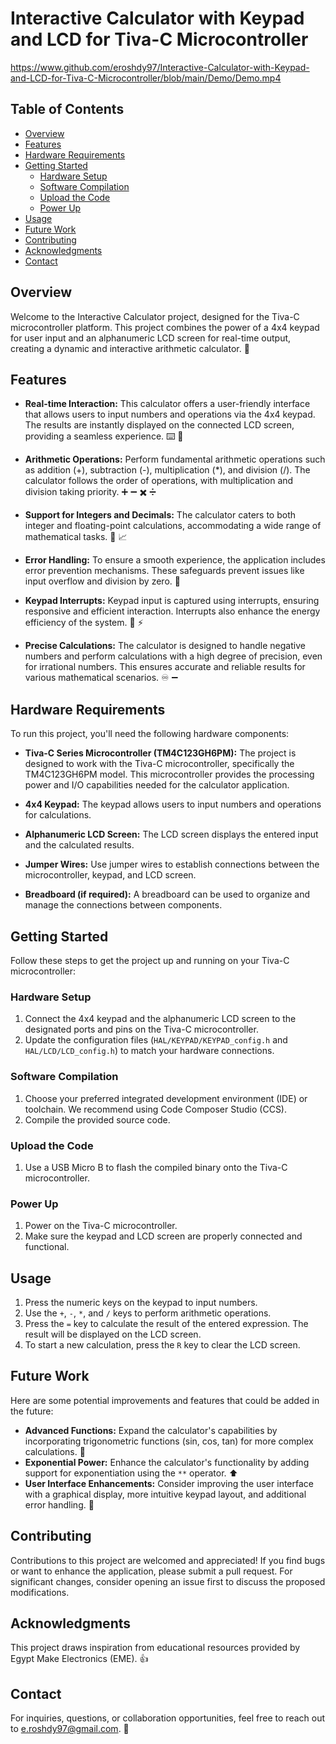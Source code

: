 # Interactive Calculator with Keypad and LCD for Tiva-C Microcontroller

https://www.github.com/eroshdy97/Interactive-Calculator-with-Keypad-and-LCD-for-Tiva-C-Microcontroller/blob/main/Demo/Demo.mp4

## Table of Contents

- [Overview](#overview)
- [Features](#features)
- [Hardware Requirements](#hardware-requirements)
- [Getting Started](#getting-started)
  - [Hardware Setup](#hardware-setup)
  - [Software Compilation](#software-compilation)
  - [Upload the Code](#upload-the-code)
  - [Power Up](#power-up)
- [Usage](#usage)
- [Future Work](#future-work)
- [Contributing](#contributing)
- [Acknowledgments](#acknowledgments)
- [Contact](#contact)

## Overview

Welcome to the Interactive Calculator project, designed for the Tiva-C microcontroller platform. This project combines the power of a 4x4 keypad for user input and an alphanumeric LCD screen for real-time output, creating a dynamic and interactive arithmetic calculator. :rocket:

## Features

- **Real-time Interaction:** This calculator offers a user-friendly interface that allows users to input numbers and operations via the 4x4 keypad. The results are instantly displayed on the connected LCD screen, providing a seamless experience. :keyboard: :1234:

- **Arithmetic Operations:** Perform fundamental arithmetic operations such as addition (+), subtraction (-), multiplication (*), and division (/). The calculator follows the order of operations, with multiplication and division taking priority. :heavy_plus_sign: :heavy_minus_sign: :heavy_multiplication_x: :heavy_division_sign:

- **Support for Integers and Decimals:** The calculator caters to both integer and floating-point calculations, accommodating a wide range of mathematical tasks. :1234: :chart_with_upwards_trend:

- **Error Handling:** To ensure a smooth experience, the application includes error prevention mechanisms. These safeguards prevent issues like input overflow and division by zero. :no_entry_sign:

- **Keypad Interrupts:** Keypad input is captured using interrupts, ensuring responsive and efficient interaction. Interrupts also enhance the energy efficiency of the system. :electric_plug: :zap:

- **Precise Calculations:** The calculator is designed to handle negative numbers and perform calculations with a high degree of precision, even for irrational numbers. This ensures accurate and reliable results for various mathematical scenarios. :infinity: :heavy_minus_sign:

## Hardware Requirements

To run this project, you'll need the following hardware components:

- **Tiva-C Series Microcontroller (TM4C123GH6PM):** The project is designed to work with the Tiva-C microcontroller, specifically the TM4C123GH6PM model. This microcontroller provides the processing power and I/O capabilities needed for the calculator application.

- **4x4 Keypad:** The keypad allows users to input numbers and operations for calculations.

- **Alphanumeric LCD Screen:** The LCD screen displays the entered input and the calculated results.

- **Jumper Wires:** Use jumper wires to establish connections between the microcontroller, keypad, and LCD screen.

- **Breadboard (if required):** A breadboard can be used to organize and manage the connections between components.

## Getting Started

Follow these steps to get the project up and running on your Tiva-C microcontroller:

### Hardware Setup

1. Connect the 4x4 keypad and the alphanumeric LCD screen to the designated ports and pins on the Tiva-C microcontroller.
2. Update the configuration files (`HAL/KEYPAD/KEYPAD_config.h` and `HAL/LCD/LCD_config.h`) to match your hardware connections.

### Software Compilation

1. Choose your preferred integrated development environment (IDE) or toolchain. We recommend using Code Composer Studio (CCS).
2. Compile the provided source code.

### Upload the Code

1. Use a USB Micro B to flash the compiled binary onto the Tiva-C microcontroller.

### Power Up

1. Power on the Tiva-C microcontroller.
2. Make sure the keypad and LCD screen are properly connected and functional.

## Usage

1. Press the numeric keys on the keypad to input numbers.
2. Use the `+`, `-`, `*`, and `/` keys to perform arithmetic operations.
3. Press the `=` key to calculate the result of the entered expression. The result will be displayed on the LCD screen.
4. To start a new calculation, press the `R` key to clear the LCD screen.

## Future Work

Here are some potential improvements and features that could be added in the future:

- **Advanced Functions:** Expand the calculator's capabilities by incorporating trigonometric functions (sin, cos, tan) for more complex calculations. :triangular_ruler:
- **Exponential Power:** Enhance the calculator's functionality by adding support for exponentiation using the `**` operator. :arrow_up:
- **User Interface Enhancements:** Consider improving the user interface with a graphical display, more intuitive keypad layout, and additional error handling. :art:

## Contributing

Contributions to this project are welcomed and appreciated! If you find bugs or want to enhance the application, please submit a pull request. For significant changes, consider opening an issue first to discuss the proposed modifications.

## Acknowledgments

This project draws inspiration from educational resources provided by Egypt Make Electronics (EME). :thumbsup:

## Contact

For inquiries, questions, or collaboration opportunities, feel free to reach out to <e.roshdy97@gmail.com>. :email:
